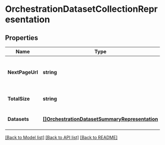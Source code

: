 # OrchestrationDatasetCollectionRepresentation

## Properties
Name | Type | Description | Notes
------------ | ------------- | ------------- | -------------
**NextPageUrl** | **string** | The URL you use to get the next page of datasets. | [optional] [default to null]
**TotalSize** | **string** | The total number of datasets. | [optional] [default to null]
**Datasets** | [**[]OrchestrationDatasetSummaryRepresentation**](OrchestrationDatasetSummaryRepresentation.md) | A list of of dataset summaries. | [optional] [default to null]

[[Back to Model list]](../README.md#documentation-for-models) [[Back to API list]](../README.md#documentation-for-api-endpoints) [[Back to README]](../README.md)


